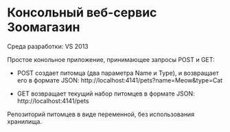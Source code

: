 # Консольный веб-сервис Зоомагазин
Среда разработки: VS 2013

Простое конольное приложение, принимающее запросы POST и GET:
- POST создает питомца (два параметра Name и Type), и возвращает его в формате JSON:
  http://localhost:4141/pets?name=Meow&type=Cat

- GET возвращает текущий набор питомцев в формате JSON:
  http://localhost:4141/pets

Репозиторий питомцев в виде переменной, без использования хранилища.
